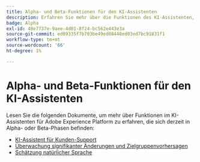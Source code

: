```yaml
---
title: Alpha- und Beta-Funktionen für den KI-Assistenten
description: Erfahren Sie mehr über die Funktionen des KI-Assistenten, die sich derzeit in Alpha- oder Beta-Phasen befinden.
badge: Alpha
exl-id: 48e7737e-9aee-4d01-8f24-bc562e443e3a
source-git-commit: ed09335f7b703be49ed08448ed03ed7bc91831f1
workflow-type: tm+mt
source-wordcount: '66'
ht-degree: 1%

---
```


# Alpha- und Beta-Funktionen für den KI-Assistenten

Lesen Sie die folgenden Dokumente, um mehr über Funktionen im KI-Assistenten für Adobe Experience Platform zu erfahren, die sich derzeit in Alpha- oder Beta-Phasen befinden:

* [KI-Assistent für Kunden-Support](./customer-support.md)
* [Überwachung signifikanter Änderungen und Zielgruppenvorhersagen](./audience-forecasting.md)
* [Schätzung natürlicher Sprache](./natural-language.md)
